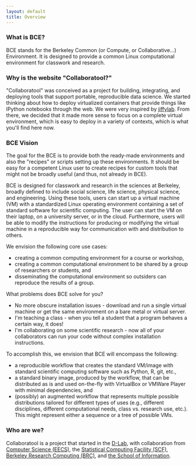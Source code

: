 ```yaml
---
layout: default
title: Overview
---
```

### What is BCE?

BCE stands for the Berkeley Common (or Compute, or Collaborative...) Environment.
It is designed to provide a common Linux computational environment for classwork
and research.

### Why is the website "Collaboratool?"

"Collaboratool" was conceived as a project for building, integrating, and
deploying tools that support portable, reproducible data science.  We started
thinking about how to deploy virtualized containers that provide things like
IPython notebooks through the web. We were very inspired by
[jiffylab](http://github.com/ptone/jiffylab). From there, we decided that it
made more sense to focus on a complete virtual environment, which is easy to
deploy in a variety of contexts, which is what you'll find here now. 

### BCE Vision

The goal for the BCE is to provide both the ready-made environments and also
the "recipes" or scripts setting up these environments. It should be easy for a
competent Linux user to create recipes for custom tools that might not be
broadly useful (and thus, not already in BCE).

BCE is designed for classwork and research in the sciences at Berkeley, broadly defined to
include social science, life science, physical science, and engineering. Using
these tools, users can start up a virtual machine (VM) with a standardized Linux
operating environment containing a set of standard software for scientific
computing. The user can start the VM on their laptop, on a university server, or
in the cloud. Furthermore, users will be able to modify the instructions for
producing or modifying the virtual machine in a reproducible way for
communication with and distribution to others.

We envision the following core use cases:

  * creating a common computing environment for a course or workshop,
  * creating a common computational environment to be shared by a group of researchers or students, and
  * disseminating the computational environment so outsiders can reproduce the results of a group.

What problems does BCE solve for you?

 - No more obscure installation issues - download and run a single virtual
   machine or get the same environment on a bare metal or virtual server.
 - I'm teaching a class - when you tell a student that a program behaves a
   certain way, it does!
 - I'm collaborating on some scientific research - now all of your collaborators
   can run your code without complex installation instructions.

To accomplish this, we envision that BCE will encompass the following:

 * a reproducible workflow that creates the standard VM/image
   with standard scientific computing software such as Python, R, git, etc.,
 * a standard binary image, produced by the workflow, that can be distributed as is and
   used on-the-fly with VirtualBox or VMWare Player with minimal dependencies, and
 * (possibly) an augmented workflow that represents multiple possible distributions tailored
   for different types of uses (e.g., different disciplines, different
   computational needs, class vs. research use, etc.). This might
   represent either a sequence or a tree of possible VMs.


### Who are we?

Collaboratool is a project that started in the
[D-Lab](http://dlab.berkeley.edu), with collaboration from [Computer Science
(EECS)](http://www.eecs.berkeley.edu), the [Statistical Computing Facility
(SCF)](http://statistics.berkeley.edu/computing), [Berkeley Research Computing
(BRC)](http://research-it.berkeley.edu/brc), and [the
School of Information](http://ischool.berkeley.edu).
